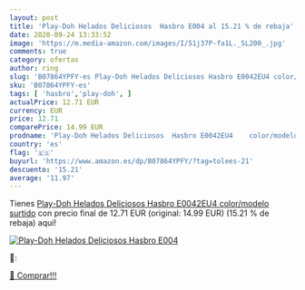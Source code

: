 ```yaml
---
layout: post
title: 'Play-Doh Helados Deliciosos  Hasbro E004 al 15.21 % de rebaja'
date: 2020-09-24 13:33:52
image: 'https://m.media-amazon.com/images/I/51j37P-fa1L._SL200_.jpg'
comments: true
category: ofertas
author: ring
slug: 'B07864YPFY-es Play-Doh Helados Deliciosos Hasbro E0042EU4 color/modelo...'
sku: 'B07864YPFY-es'
tags: [ 'hasbro','play-doh', ]
actualPrice: 12.71 EUR
currency: EUR
price: 12.71
comparePrice: 14.99 EUR
prodname: 'Play-Doh Helados Deliciosos  Hasbro E0042EU4    color/modelo surtido'
country: 'es'
flag: '🇪🇸'
buyurl: 'https://www.amazon.es/dp/B07864YPFY/?tag=tolees-21'
descuento: '15.21'
average: '11.97'
---
```


Tienes [Play-Doh Helados Deliciosos  Hasbro E0042EU4    color/modelo surtido](https://www.amazon.es/dp/B07864YPFY/?tag=tolees-21) con precio final de  12.71 EUR (original: 14.99 EUR) (15.21 %  de rebaja) aqui!

[![Play-Doh Helados Deliciosos  Hasbro E004](https://m.media-amazon.com/images/I/51j37P-fa1L._SL200_.jpg)](https://www.amazon.es/dp/B07864YPFY/?tag=tolees-21)

🔎:


[🛒 Comprar!!!](https://www.amazon.es/dp/B07864YPFY/?tag=tolees-21)
